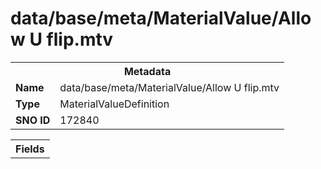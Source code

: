 <h1>data/base/meta/MaterialValue/Allow U flip.mtv</h1><table><tr><th colspan="100%">Metadata</th></tr><tr><td><b>Name</b></td><td>data/base/meta/MaterialValue/Allow U flip.mtv</td></tr><tr><td><b>Type</b></td><td>MaterialValueDefinition</td></tr><tr><td><b>SNO ID</b></td><td>172840</td></tr></table>

<table><tr><th colspan="100%">Fields</th></tr></table>

